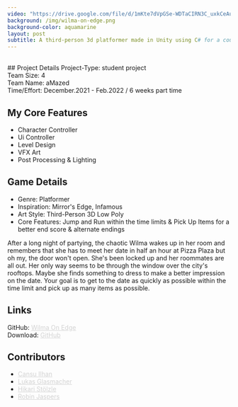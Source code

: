 ```yaml
---
video: "https://drive.google.com/file/d/1mKte7dVpGSe-WDTaCIRN3C_uxkCeAuRP/preview"
background: /img/wilma-on-edge.png
background-color: aquamarine
layout: post
subtitle: A third-person 3d platformer made in Unity using C# for a course project at HTW Berlin, Germany.
---
```


<br>
## Project Details
Project-Type: student project
<br> Team Size: 4
<br> Team Name: aMazed
<br> Time/Effort: December.2021 - Feb.2022 / 6 weeks part time

## My Core Features
* Character Controller
* Ui Controller
* Level Design
* VFX Art
* Post Processing & Lighting

## Game Details
* Genre: Platformer
* Inspiration: Mirror's Edge, Infamous
* Art Style: Third-Person 3D Low Poly
* Core Features: Jump and Run within the time limits & Pick Up Items for a better end score & alternate endings

After a long night of partying, the chaotic Wilma wakes up in her room and remembers that she has to meet her date in half an hour at Pizza Plaza but oh my, the door won't open. She's been locked up and her roommates are all out. Her only way seems to be through the window over the city's rooftops. Maybe she finds something to dress to make a better impression on the date. Your goal is to get to the date as quickly as possible within the time limit and pick up as many items as possible.

## Links
GitHub: <a href="https://github.com/shirokonto/UrbanJungle" style="color: LightGray; text-decoration: underline; ">Wilma On Edge</a>
<br> Download: <a href="https://github.com/shirokonto/UrbanJungle/releases/tag/v1.0.0" style="color: LightGray; text-decoration: underline; ">GitHub</a>

## Contributors
* <a href="https://github.com/Cansu0" style="color: LightGray; text-decoration: underline; ">Cansu Ilhan</a>
* <a href="https://github.com/lukasGlas" style="color: LightGray; text-decoration: underline; ">Lukas Glasmacher</a>
* <a href="https://github.com/shirokonto" style="color: LightGray; text-decoration: underline; ">Hikari Stölzle</a>
* <a href="https://github.com/AyuCalices" style="color: LightGray; text-decoration: underline; ">Robin Jaspers</a>

